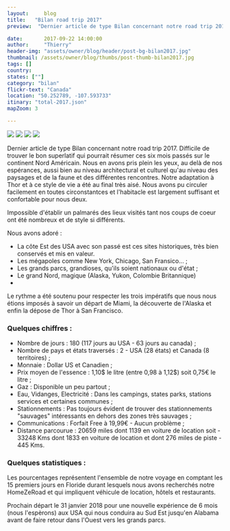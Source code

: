 ```yaml
---
layout:     blog
title:   "Bilan road trip 2017"
preview:  "Dernier article de type Bilan concernant notre road trip 2017. Difficile de trouver le bon superlatif qui pourrait résumer ces six mois passés…"

date:       2017-09-22 14:00:00
author:     "Thierry"
header-img: "assets/owner/blog/header/post-bg-bilan2017.jpg"
thumbnail: /assets/owner/blog/thumbs/post-thumb-bilan2017.jpg
tags: []
country:
states: [""]
category: "bilan"
flickr-text: "Canada"
location: "50.252789, -107.593733"
itinary: "total-2017.json"
mapZoom: 3

---
```




<img src="{{root_url}}/assets/owner/photos/2017/depenses_generales.svg" />
<img src="{{root_url}}/assets/owner/photos/2017/depenses_nourriture.svg" />
<img src="{{root_url}}/assets/owner/photos/2017/depenses_transport.svg" />
<img src="{{root_url}}/assets/owner/photos/2017/depenses_vehicules.svg" />



Dernier article de type Bilan concernant notre road trip 2017. Difficile de trouver le bon superlatif qui pourrait résumer ces six mois passés sur le continent Nord Américain. Nous en avons pris plein les yeux, au delà de nos espérances, aussi bien au niveau architectural et culturel qu'au niveau des paysages et de la faune et des différentes rencontres. Notre adaptation à Thor et à ce style de vie a été au final très aisé. Nous avons pu circuler facilement en toutes circonstantces et l'habitacle est largement suffisant et confortable pour nous deux.  

Impossible d'établir un palmarés des lieux visités tant nos coups de coeur ont été nombreux et de style si différents.  

Nous avons adoré :  

* La côte Est des USA avec son passé est ces sites historiques, très bien conservés et mis en valeur.
* Les mégapoles comme New York, Chicago, San Fransico... ;
* Les grands parcs, grandioses, qu'ils soient nationaux ou d'état ;
* Le grand Nord, magique (Alaska, Yukon, Colombie Britannique)
* 

Le rythme a été soutenu pour respecter les trois impératifs que nous nous étions imposés à savoir un départ de Miami, la découverte de l'Alaska et enfin la dépose de Thor à San Francisco.  

### Quelques chiffres :    

* Nombre de jours           : 180 (117 jours au USA - 63 jours au canada) ;
* Nombre de pays et états traversés  : 2 - USA (28 états) et Canada (8 territoires) ;
* Monnaie                   : Dollar US et Canadien ;
* Prix moyen de l'essence   : 1,10$ le litre (entre 0,98 à 1,12$) soit 0,75€ le litre ;
* Gaz                       : Disponible un peu partout ;
* Eau, Vidanges, Electricité    : Dans les campings, states parks, stations services et certaines communes ;
* Stationnements             : Pas toujours évident de trouver des stationnements "sauvages" intéressants en dehors des zones très sauvages ;
* Communications             : Forfait Free à 19,99€ - Aucun problème ;  
* Distance parcourue         : 20659 miles dont 1139 en voiture de location soit - 33248 Kms dont 1833 en voiture de location 
                               et dont 276 miles de piste - 445 Kms.     
 

### Quelques statistiques :  

Les pourcentages représentent l'ensemble de notre voyage en comptant les 15 premiers jours en Floride durant lesquels nous avons recherchés notre HomeZeRoad et qui impliquent véhicule de location, hôtels et restaurants.  



Prochain départ le 31 janvier 2018 pour une nouvelle expérience de 6 mois (nous l'espèrons) aux USA qui nous conduira au Sud Est jusqu'en Alabama avant de faire retour dans l'Ouest vers les grands parcs.  
